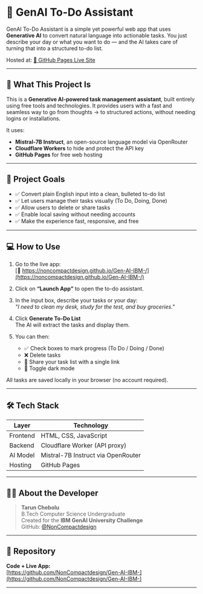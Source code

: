 # 🧠 GenAI To-Do Assistant

GenAI To-Do Assistant is a simple yet powerful web app that uses **Generative AI** to convert natural language into actionable tasks. You just describe your day or what you want to do — and the AI takes care of turning that into a structured to-do list.

Hosted at: [🔗 GitHub Pages Live Site](https://noncompactdesign.github.io/Gen-AI-IBM-/)

---

## 🎯 What This Project Is

This is a **Generative AI-powered task management assistant**, built entirely using free tools and technologies. It provides users with a fast and seamless way to go from thoughts → to structured actions, without needing logins or installations.

It uses:
- **Mistral-7B Instruct**, an open-source language model via OpenRouter
- **Cloudflare Workers** to hide and protect the API key
- **GitHub Pages** for free web hosting

---

## 🧭 Project Goals

- ✅ Convert plain English input into a clean, bulleted to-do list
- ✅ Let users manage their tasks visually (To Do, Doing, Done)
- ✅ Allow users to delete or share tasks
- ✅ Enable local saving without needing accounts
- ✅ Make the experience fast, responsive, and free

---

## 💻 How to Use

1. Go to the live app:  
   [🔗 https://noncompactdesign.github.io/Gen-AI-IBM-/](https://noncompactdesign.github.io/Gen-AI-IBM-/)

2. Click on **“Launch App”** to open the to-do assistant.

3. In the input box, describe your tasks or your day:  
   _"I need to clean my desk, study for the test, and buy groceries."_

4. Click **Generate To-Do List**  
   The AI will extract the tasks and display them.

5. You can then:
   - ✅ Check boxes to mark progress (To Do / Doing / Done)
   - ❌ Delete tasks
   - 🔗 Share your task list with a single link
   - 🌙 Toggle dark mode

All tasks are saved locally in your browser (no account required).

---

## 🛠️ Tech Stack

| Layer     | Technology                      |
|-----------|----------------------------------|
| Frontend  | HTML, CSS, JavaScript            |
| Backend   | Cloudflare Worker (API proxy)    |
| AI Model  | Mistral-7B Instruct via OpenRouter |
| Hosting   | GitHub Pages                     |

---

## 👨‍💻 About the Developer

> **Tarun Chebolu**  
> B.Tech Computer Science Undergraduate  
> Created for the **IBM GenAI University Challenge**  
> GitHub: [@NonCompactdesign](https://github.com/NonCompactdesign)  

---

## 📁 Repository

**Code + Live App:**  
[https://github.com/NonCompactdesign/Gen-AI-IBM-](https://github.com/NonCompactdesign/Gen-AI-IBM-)

---
